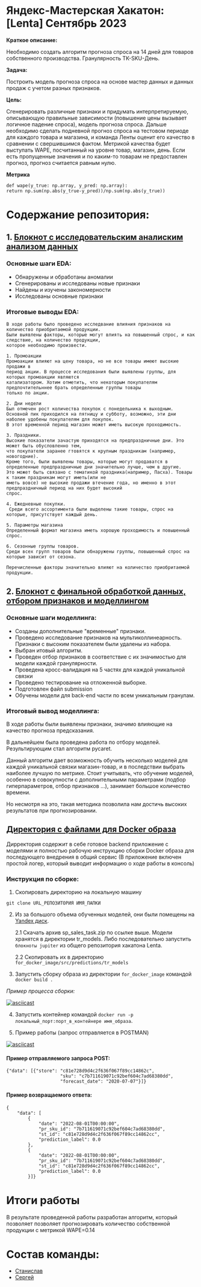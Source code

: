 # Яндекс-Мастерская Хакатон: [Lenta] Сентябрь 2023

**Краткое описание:**

Необходимо создать алгоритм прогноза спроса на 14 дней для товаров собственного
производства. Гранулярность ТК-SKU-День.

**Задача:**

Построить модель прогноза спроса на основе мастер данных и данных продаж с учетом разных
признаков.

**Цель:**

Сгенерировать различные признаки и придумать интерпретируемую, описывающую правильные
зависимости (повышение цены вызывает логичное падение спроса), модель прогноза спроса.
Дальше необходимо сделать подневной прогноз спроса на тестовом периоде для каждого товара
и магазина, и команда Ленты оценит его качество в сравнении с свершившимся фактом.
Метрикой качества будет выступать WAPE, посчитанный на уровне товар, магазин, день. Если
есть пропущенные значения и по каким-то товарам не предоставлен прогноз, прогноз считается
равным нулю.

**Метрика**
```
def wape(y_true: np.array, y_pred: np.array):
return np.sum(np.abs(y_true-y_pred))/np.sum(np.abs(y_true))
```

# Содержание репозитория:

## 1. [Блокнот с исследовательским аналиским анализом данных](https://github.com/GreyGreyWolf/Hackathons/blob/master/Lenta/lenta_x_hackathon_eda_by_ds_team_17.ipynb)
### Основные шаги EDA:
 - Обнаружены и обработаны аномалии
 - Сгенерированы и исследованы новые признаки
 - Найдены и изучены закономерности
 - Исследованы основные признаки

### Итоговые выводы EDA:

    В ходе работы было проведено исследвание влияния признаков на количество приобритаемой продукции.
    Были выявлены факторы, которые могут влиять на повышенный спрос, и как следствие, на количество продукции,
    которое необходимо произвести.
    
    1. Промоакции
    Промоакции влияют на цену товара, но не все товары имеют высокие продажи в 
    период акции. В процессе исследования были выявлены группы, для которых промоакции являются 
    катализатором. Хотим отметить, что некоторым покупателям предпочтительннее брать определенные группы товары
    только по акции.
    
    2. Дни недели
    Был отмечен рост количества покупок с понедельника к выходным. 
    Основной пик приходился на пятницу и субботу, возможно, эти дни наболее удобены покупателям для покупок.
    В этот временной период магазин может иметь высокую проходимость.
    
    3. Праздники.
    Высокие показатели зачастую приходятся на предпраздничные дни. Это может быть обусловленно тем, 
    что покупатели заранее гтовятся к крупным праздникам (например, новогодние). 
    Кроме того, были выявлены товары, которые могут продаватся в 
    определенные предпраздничные дни значительно лучше, чем в другие. 
    Это может быть связано с тематикой праздника(например, Пасха). Товары к таким праздникам могут иметь(или не 
    иметь вовсе) не высокие продажи втечение года, но именно в этот предпраздничный период на них будет высокий 
    спрос.
    
    4. Ежедневные покупки.
     Среди всего ассортимента были выделены такие товары, спрос на которые, присутствует каждый день.
    
    5. Параметры магазина
    Определенный формат магазина иметь хорошую проходимость и повышенный спрос.
    
    6. Сезонные группы товаров.
    Среди всех групп товаров были обнаружены группы, повышенный спрос на которые зависит от сезона.
    
    Перечисленные факторы значительно влияют на количество приобритаемой продукции.

## 2. [Блокнот с финальной обработкой данных, отбором признаков и моделлингом](https://github.com/GreyGreyWolf/Hackathons/blob/master/Lenta/lenta_x_hackathon_preprocessing_and_modelling_by_ds_team_17.ipynb)

### Основные шаги моделлинга:
 - Созданы дополнительные "временные" признаки.
 - Проведено исследование признаков на мультиколлинеарность. Признаки с высоким показателем были удалены из набора.
 - Выбран итовый алгоритм.
 - Проведен отбор признаков в соответствие с их значимостью для модели каждой гранулярности.
 - Проведена кросс-валидация на 5 частях для каждой уникальной связки
 - Проведено тестирование на отложенной выборке.
 - Подготовлен файл submission
 - Обучены модели для back-end части по всем уникальным гранулам.

### Итоговый вывод моделлинга:

В ходе работы были выявлены признаки, значимо влияющие на качество прогноза предсказания.

В дальнейшем была проведена работа по отбору моделей. Результирующим стал алгоритм pycaret.

Данный алгоритм дает возможность обучить несколько моделей для каждой уникальной связки магазин-товар, и в последствии выбрать наиболее лучшую по метрике. Стоит учитывать, что обучение 
моделей, особенно в совокупности с дополнительными параметрами (подбор гиперпараметров, отбор признаков ...), занимает большое количество времени.

Но несмотря на это, такая методика позволила нам достичь высоких результатов при прогнозировании.

## [Директория с файлами для Docker образа](https://github.com/GreyGreyWolf/Hackathons/tree/master/Lenta/for_docker_image)

Дирректория содержит в себе готовое backend приложение с моделями и полностью рабочую инструкцию сборки Docker образа для последующего внедрения 
в общий сервис (В приложение включен простой логер, который выводит информацию о ходе работы в консоль)

### Инструкция по сборке:

1. Скопировать директорию на локальную машину

`git clone URL_РЕПОЗИТОРИЯ ИМЯ_ПАПКИ`
		
 2. Из за большого объема обученных моделей, они были помещены на [Yandex диск](https://disk.yandex.ru/d/TawXg5M18-nkrg).

 	2.1 Скачать архив sp_sales_task.zip по ссылке выше. Модели хранятся в директории tr_models.
     	Либо последовательно запустить `блокноты jupiter` из общего репозитория хакатона Lenta.
		
	 2.2 Скопировать их в директорию `for_docker_image/src/predictions/tr_models`

3. Запустить сборку образа из директории `for_docker_image` командой `docker build .`

_Пример процесса сборки:_

[![asciicast](https://asciinema.org/a/OClN1P0RDmvSIjNcBpNBsFlz2.svg)](https://asciinema.org/a/OClN1P0RDmvSIjNcBpNBsFlz2)
	
4. Запустить контейнер командой `docker run -p локальный_порт:порт_в_контейнере имя_образа`.			
	
5. Пример работы (запрос отправляется в POSTMAN)

 [![asciicast](https://asciinema.org/a/UTZ8gMyOG71faVY53UhTQllan.svg)](https://asciinema.org/a/UTZ8gMyOG71faVY53UhTQllan)	

#### Пример отправляемого запроса POST:


```
{"data": [{"store": "c81e728d9d4c2f636f067f89cc14862c",
                    "sku": "c7b711619071c92bef604c7ad68380dd",
                    "forecast_date": "2020-07-07"}]}
```


#### Пример возвращаемого ответа:


```
{
    "data": [
        {
            "date": "2022-08-01T00:00:00",
            "pr_sku_id": "7b711619071c92bef604c7ad68380dd",
            "st_id": "c81e728d9d4c2f636f067f89cc14862cc",
            "prediction_label": 0.0
        },
        {
            "date": "2022-08-01T00:00:00",
            "pr_sku_id": "7b711619071c92bef604c7ad68380dd",
            "st_id": "c81e728d9d4c2f636f067f89cc14862cc",
            "prediction_label": 0.0
        }]}
```	

# Итоги работы
В результате проведенной работы разработан алгоритм, который позволяет позволяет прогнозировать количество собственной продукции с метрикой WAPE=0.14

# Состав команды:

- [Станислав](https://github.com/GreyGreyWolf)
- [Сергей](https://github.com/OmanSK)
